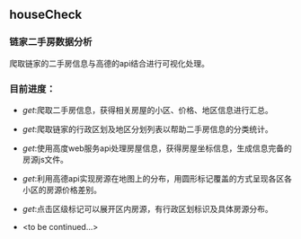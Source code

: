 houseCheck
--------------
### 链家二手房数据分析

爬取链家的二手房信息与高德的api结合进行可视化处理。



### 目前进度：

+ *get*:爬取二手房信息，获得相关房屋的小区、价格、地区信息进行汇总。

+ *get*:爬取链家的行政区划及地区分划列表以帮助二手房信息的分类统计。

+ *get*:使用高度web服务api处理房屋信息，获得房屋坐标信息，生成信息完备的房源js文件。

+ *get*:利用高德api实现房源在地图上的分布，用圆形标记覆盖的方式呈现各区各小区的房源价格差别。

+ *get*:点击区级标记可以展开区内房源，有行政区划标识及具体房源分布。

+ \<to be continued...\>

